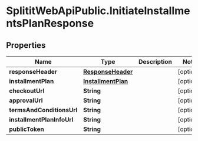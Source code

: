 # SplititWebApiPublic.InitiateInstallmentsPlanResponse

## Properties

Name | Type | Description | Notes
------------ | ------------- | ------------- | -------------
**responseHeader** | [**ResponseHeader**](ResponseHeader.md) |  | [optional] 
**installmentPlan** | [**InstallmentPlan**](InstallmentPlan.md) |  | [optional] 
**checkoutUrl** | **String** |  | [optional] 
**approvalUrl** | **String** |  | [optional] 
**termsAndConditionsUrl** | **String** |  | [optional] 
**installmentPlanInfoUrl** | **String** |  | [optional] 
**publicToken** | **String** |  | [optional] 


